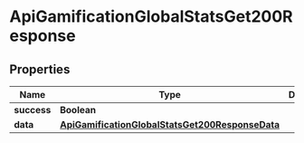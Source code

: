 

# ApiGamificationGlobalStatsGet200Response


## Properties

| Name | Type | Description | Notes |
|------------ | ------------- | ------------- | -------------|
|**success** | **Boolean** |  |  [optional] |
|**data** | [**ApiGamificationGlobalStatsGet200ResponseData**](ApiGamificationGlobalStatsGet200ResponseData.md) |  |  [optional] |




